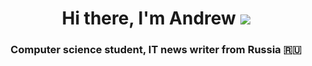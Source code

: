 <h1 align="center">Hi there, I'm Andrew <img src="https://github.com/blackcater/blackcater/raw/main/images/Hi.gif"></h1>
<h3 align="center">Computer science student, IT news writer from Russia 🇷🇺</h3>
